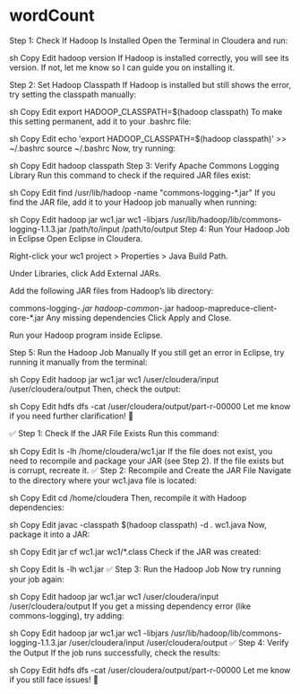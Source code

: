 # wordCount
Step 1: Check If Hadoop Is Installed
Open the Terminal in Cloudera and run:

sh
Copy
Edit
hadoop version
If Hadoop is installed correctly, you will see its version. If not, let me know so I can guide you on installing it.

Step 2: Set Hadoop Classpath
If Hadoop is installed but still shows the error, try setting the classpath manually:

sh
Copy
Edit
export HADOOP_CLASSPATH=$(hadoop classpath)
To make this setting permanent, add it to your .bashrc file:

sh
Copy
Edit
echo 'export HADOOP_CLASSPATH=$(hadoop classpath)' >> ~/.bashrc
source ~/.bashrc
Now, try running:

sh
Copy
Edit
hadoop classpath
Step 3: Verify Apache Commons Logging Library
Run this command to check if the required JAR files exist:

sh
Copy
Edit
find /usr/lib/hadoop -name "commons-logging-*.jar"
If you find the JAR file, add it to your Hadoop job manually when running:

sh
Copy
Edit
hadoop jar wc1.jar wc1 -libjars /usr/lib/hadoop/lib/commons-logging-1.1.3.jar /path/to/input /path/to/output
Step 4: Run Your Hadoop Job in Eclipse
Open Eclipse in Cloudera.

Right-click your wc1 project > Properties > Java Build Path.

Under Libraries, click Add External JARs.

Add the following JAR files from Hadoop’s lib directory:

commons-logging-*.jar
hadoop-common-*.jar
hadoop-mapreduce-client-core-*.jar
Any missing dependencies
Click Apply and Close.

Run your Hadoop program inside Eclipse.

Step 5: Run the Hadoop Job Manually
If you still get an error in Eclipse, try running it manually from the terminal:

sh
Copy
Edit
hadoop jar wc1.jar wc1 /user/cloudera/input /user/cloudera/output
Then, check the output:

sh
Copy
Edit
hdfs dfs -cat /user/cloudera/output/part-r-00000
Let me know if you need further clarification! 🚀




✅ Step 1: Check If the JAR File Exists
Run this command:

sh
Copy
Edit
ls -lh /home/cloudera/wc1.jar
If the file does not exist, you need to recompile and package your JAR (see Step 2).
If the file exists but is corrupt, recreate it.
✅ Step 2: Recompile and Create the JAR File
Navigate to the directory where your wc1.java file is located:

sh
Copy
Edit
cd /home/cloudera
Then, recompile it with Hadoop dependencies:

sh
Copy
Edit
javac -classpath $(hadoop classpath) -d . wc1.java
Now, package it into a JAR:

sh
Copy
Edit
jar cf wc1.jar wc1/*.class
Check if the JAR was created:

sh
Copy
Edit
ls -lh wc1.jar
✅ Step 3: Run the Hadoop Job
Now try running your job again:

sh
Copy
Edit
hadoop jar wc1.jar wc1 /user/cloudera/input /user/cloudera/output
If you get a missing dependency error (like commons-logging), try adding:

sh
Copy
Edit
hadoop jar wc1.jar wc1 -libjars /usr/lib/hadoop/lib/commons-logging-1.1.3.jar /user/cloudera/input /user/cloudera/output
✅ Step 4: Verify the Output
If the job runs successfully, check the results:

sh
Copy
Edit
hdfs dfs -cat /user/cloudera/output/part-r-00000
Let me know if you still face issues! 🚀
